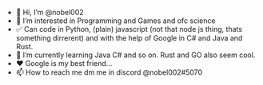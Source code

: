 - 👋 Hi, I’m @nobel002
- 👀 I’m interested in Programming and Games and ofc science
- ✅ Can code in Python, (plain) javascript (not that node js thing, thats something dirrerent) and with the help of Google in C# and Java and Rust.
- 🌱 I’m currently learning Java C# and so on. Rust and GO also seem cool.
- ❤ Google is my best friend...
- 📫 How to reach me dm me in discord @nobel002#5070

<!---
nobel002/nobel002 is a ✨ special ✨ repository because its `README.md` (this file) appears on your GitHub profile.
You can click the Preview link to take a look at your changes.
--->
